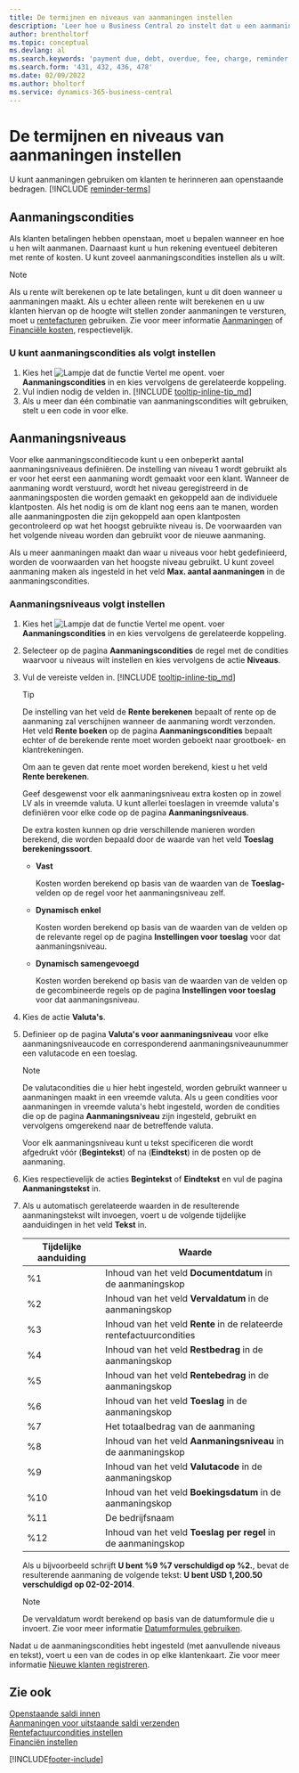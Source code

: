 ```yaml
---
title: De termijnen en niveaus van aanmaningen instellen
description: 'Leer hoe u Business Central zo instelt dat u een aanmaning aan een klant kunt verzenden over een betaling die achterstallig is, en kosten aan de betaling kunt toevoegen vanwege de vertraging.'
author: brentholtorf
ms.topic: conceptual
ms.devlang: al
ms.search.keywords: 'payment due, debt, overdue, fee, charge, reminder'
ms.search.form: '431, 432, 436, 478'
ms.date: 02/09/2022
ms.author: bholtorf
ms.service: dynamics-365-business-central
---
```

# De termijnen en niveaus van aanmaningen instellen

U kunt aanmaningen gebruiken om klanten te herinneren aan openstaande bedragen. [!INCLUDE [reminder-terms](includes/reminder-terms.md)]

## Aanmaningscondities

Als klanten betalingen hebben openstaan, moet u bepalen wanneer en hoe u hen wilt aanmanen. Daarnaast kunt u hun rekening eventueel debiteren met rente of kosten. U kunt zoveel aanmaningscondities instellen als u wilt.  

> [!NOTE]
> Als u rente wilt berekenen op te late betalingen, kunt u dit doen wanneer u aanmaningen maakt. Als u echter alleen rente wilt berekenen en u uw klanten hiervan op de hoogte wilt stellen zonder aanmaningen te versturen, moet u [rentefacturen](finance-setup-finance-charges.md) gebruiken. Zie voor meer informatie [Aanmaningen](receivables-collect-outstanding-balances.md#reminders) of [Financiële kosten](receivables-collect-outstanding-balances.md#finance-charges), respectievelijk.

### U kunt aanmaningscondities als volgt instellen

1. Kies het ![Lampje dat de functie Vertel me opent.](media/ui-search/search_small.png "Vertel me wat u wilt doen") voer **Aanmaningscondities** in en kies vervolgens de gerelateerde koppeling.  
2. Vul indien nodig de velden in. [!INCLUDE [tooltip-inline-tip_md](includes/tooltip-inline-tip_md.md)]  
3. Als u meer dan één combinatie van aanmaningscondities wilt gebruiken, stelt u een code in voor elke.

## Aanmaningsniveaus

Voor elke aanmaningsconditiecode kunt u een onbeperkt aantal aanmaningsniveaus definiëren. De instelling van niveau 1 wordt gebruikt als er voor het eerst een aanmaning wordt gemaakt voor een klant. Wanneer de aanmaning wordt verstuurd, wordt het niveau geregistreerd in de aanmaningsposten die worden gemaakt en gekoppeld aan de individuele klantposten. Als het nodig is om de klant nog eens aan te manen, worden alle aanmaningposten die zijn gekoppeld aan open klantposten gecontroleerd op wat het hoogst gebruikte niveau is. De voorwaarden van het volgende niveau worden dan gebruikt voor de nieuwe aanmaning.

Als u meer aanmaningen maakt dan waar u niveaus voor hebt gedefinieerd, worden de voorwaarden van het hoogste niveau gebruikt. U kunt zoveel aanmaning maken als ingesteld in het veld **Max. aantal aanmaningen** in de aanmaningscondities.

### Aanmaningsniveaus volgt instellen

1. Kies het ![Lampje dat de functie Vertel me opent.](media/ui-search/search_small.png "Vertel me wat u wilt doen") voer **Aanmaningscondities** in en kies vervolgens de gerelateerde koppeling.  
2. Selecteer op de pagina **Aanmaningscondities** de regel met de condities waarvoor u niveaus wilt instellen en kies vervolgens de actie **Niveaus**.  
3. Vul de vereiste velden in. [!INCLUDE [tooltip-inline-tip_md](includes/tooltip-inline-tip_md.md)]  

    > [!TIP]
    > De instelling van het veld de **Rente berekenen** bepaalt of rente op de aanmaning zal verschijnen wanneer de aanmaning wordt verzonden. Het veld **Rente boeken** op de pagina **Aanmaningscondities** bepaalt echter of de berekende rente moet worden geboekt naar grootboek- en klantrekeningen.
    >
    > Om aan te geven dat rente moet worden berekend, kiest u het veld **Rente berekenen**.

    Geef desgewenst voor elk aanmaningsniveau extra kosten op in zowel LV als in vreemde valuta. U kunt allerlei toeslagen in vreemde valuta's definiëren voor elke code op de pagina **Aanmaningsniveaus**.  

    De extra kosten kunnen op drie verschillende manieren worden berekend, die worden bepaald door de waarde van het veld **Toeslag berekeningssoort**.  

    - **Vast**

        Kosten worden berekend op basis van de waarden van de **Toeslag-** velden op de regel voor het aanmaningsniveau zelf.  
    - **Dynamisch enkel**

        Kosten worden berekend op basis van de waarden van de velden op de relevante regel op de pagina **Instellingen voor toeslag** voor dat aanmaningsniveau.
    - **Dynamisch samengevoegd**

        Kosten worden berekend op basis van de waarden van de velden op de gecombineerde regels op de pagina **Instellingen voor toeslag** voor dat aanmaningsniveau.

4. Kies de actie **Valuta's**.
5. Definieer op de pagina **Valuta's voor aanmaningsniveau** voor elke aanmaningsniveaucode en corresponderend aanmaningsniveaunummer een valutacode en een toeslag.

    > [!NOTE]  
    > De valutacondities die u hier hebt ingesteld, worden gebruikt wanneer u aanmaningen maakt in een vreemde valuta. Als u geen condities voor aanmaningen in vreemde valuta's hebt ingesteld, worden de condities die op de pagina **Aanmaningsniveau** zijn ingesteld, gebruikt en vervolgens omgerekend naar de betreffende valuta.

    Voor elk aanmaningsniveau kunt u tekst specificeren die wordt afgedrukt vóór (**Begintekst**) of na (**Eindtekst**) in de posten op de aanmaning.

6. Kies respectievelijk de acties **Begintekst** of **Eindtekst** en vul de pagina **Aanmaningstekst** in.
7. Als u automatisch gerelateerde waarden in de resulterende aanmaningstekst wilt invoegen, voert u de volgende tijdelijke aanduidingen in het veld **Tekst** in.  

    |Tijdelijke aanduiding|Waarde|  
    |-----------------|-----------|  
    |%1|Inhoud van het veld **Documentdatum** in de aanmaningskop|  
    |%2|Inhoud van het veld **Vervaldatum** in de aanmaningskop|  
    |%3|Inhoud van het veld **Rente** in de relateerde rentefactuurcondities|  
    |%4|Inhoud van het veld **Restbedrag** in de aanmaningskop|  
    |%5|Inhoud van het veld **Rentebedrag** in de aanmaningskop|  
    |%6|Inhoud van het veld **Toeslag** in de aanmaningskop|  
    |%7|Het totaalbedrag van de aanmaning|  
    |%8|Inhoud van het veld **Aanmaningsniveau** in de aanmaningskop|  
    |%9|Inhoud van het veld **Valutacode** in de aanmaningskop|  
    |%10|Inhoud van het veld **Boekingsdatum** in de aanmaningskop|  
    |%11|De bedrijfsnaam|  
    |%12|Inhoud van het veld **Toeslag per regel** in de aanmaningskop|  

    Als u bijvoorbeeld schrijft **U bent %9 %7 verschuldigd op %2.**, bevat de resulterende aanmaning de volgende tekst: **U bent USD 1,200.50 verschuldigd op 02-02-2014**.

    > [!NOTE]
    > De vervaldatum wordt berekend op basis van de datumformule die u invoert. Zie voor meer informatie [Datumformules gebruiken](ui-enter-date-ranges.md#use-date-formulas).

Nadat u de aanmaningscondities hebt ingesteld (met aanvullende niveaus en tekst), voert u een van de codes in op elke klantenkaart. Zie voor meer informatie [Nieuwe klanten registreren](sales-how-register-new-customers.md).  

## Zie ook

[Openstaande saldi innen](receivables-collect-outstanding-balances.md)  
[Aanmaningen voor uitstaande saldi verzenden](receivables-send-reminders.md)  
[Rentefactuurcondities instellen](finance-setup-finance-charges.md)  
[Financiën instellen](finance-setup-finance.md)  


[!INCLUDE[footer-include](includes/footer-banner.md)]
